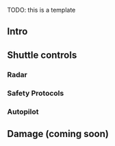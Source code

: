 TODO: this is a template
## Intro

## Shuttle controls

### Radar

### Safety Protocols

### Autopilot

## Damage (coming soon)
